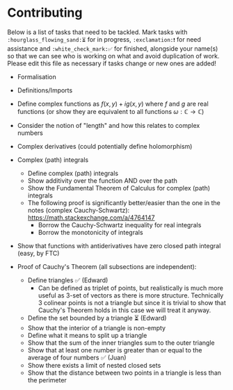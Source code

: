   # Contributing

Below is a list of tasks that need to be tackled. Mark tasks with `:hourglass_flowing_sand:⏳` for in progress, `:exclamation:❗` for need assistance and `:white_check_mark:✅` for finished, alongside your name(s) so that we can see who is working on what and avoid duplication of work. Please edit this file as necessary if tasks change or new ones are added!

* Formalisation
* Definitions/Imports
* Define complex functions as $f(x, y)+ig(x, y)$ where $f$ and $g$ are real functions (or show they are equivalent to all functions $\omega: \mathbb{C} \rightarrow \mathbb{C}$)
* Consider the notion of "length" and how this relates to complex numbers
* Complex derivatives (could potentially define holomorphism)
* Complex (path) integrals
    * Define complex (path) integrals
    * Show additivity over the function AND over the path
    * Show the Fundamental Theorem of Calculus for complex (path) integrals 
    * The following proof is significantly better/easier than the one in the notes (complex Cauchy-Schwartz): https://math.stackexchange.com/a/4764147
        * Borrow the Cauchy-Schwartz inequality for real integrals
        * Borrow the monotonicity of integrals
* Show that functions with antiderivatives have zero closed path integral (easy, by FTC)

* Proof of Cauchy's Theorem (all subsections are independent):
    * Define triangles :white_check_mark: (Edward)
        * Can be defined as triplet of points, but realistically is much more useful as 3-set of vectors as there is more structure. Technically 3 colinear points is not a triangle but since it is trivial to show that Cauchy's Theorem holds in this case we will treat it anyway.
    * Define the set bounded by a triangle :hourglass_flowing_sand: (Edward)
    * Show that the interior of a triangle is non-empty
    * Define what it means to split up a triangle
    * Show that the sum of the inner triangles sum to the outer triangle
    * Show that at least one number is greater than or equal to the average of four numbers :white_check_mark: (Juan)
    * Show there exists a limit of nested closed sets
    * Show that the distance between two points in a triangle is less than the perimeter
